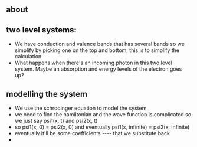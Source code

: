 
## about


## two level systems:
- We have conduction and valence bands that has several bands so we simplify by picking one on the top and bottom, this is to simplify the calculation
- What happens when there's an incoming photon in this two level system. Maybe an absorption and energy levels of the electron goes up?

## modelling the system
- We use the schrodinger equation to model the system
- we need to find the hamiltonian and the wave function is complicated so we just say psi1(x, t) and psi2(x, t)
- so psi1(x, 0) = psi2(x, 0) and eventually psi1(x, infinite) = psi2(x, infinite)
- eventually it'll be some coefficients ---- that we substitute back
- 